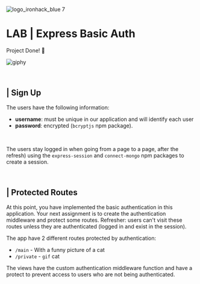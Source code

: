 ![logo_ironhack_blue 7](https://user-images.githubusercontent.com/23629340/40541063-a07a0a8a-601a-11e8-91b5-2f13e4e6b441.png)

# LAB | Express Basic Auth

Project Done! 🚀

![giphy](https://user-images.githubusercontent.com/58647374/234331152-3546f026-2971-4d3c-a6dd-5b933365b25d.gif)


<br>

## | Sign Up

The users have the following information:

- **username**: must be unique in our application and will identify each user
- **password**:  encrypted (`bcryptjs` npm package).


<br>

The users stay logged in when going from a page to a page, after the refresh) using the `express-session` and `connect-mongo` npm packages to create a session.

<br>

## | Protected Routes

At this point, you have implemented the basic authentication in this application. Your next assignment is to create the authentication middleware and protect some routes. Refresher: users can't visit these routes unless they are authenticated (logged in and exist in the session).

The app have 2 different routes protected by authentication:

- `/main` - With a funny picture of a cat
- `/private` - `gif` cat

The views have the custom authentication middleware function and have a protect to prevent access to users who are not being authenticated.

<br><br>

